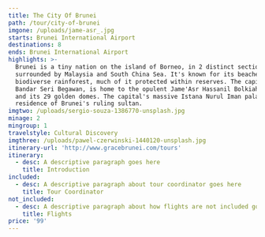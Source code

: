 ```yaml
---
title: The City Of Brunei
path: /tour/city-of-brunei
imgone: /uploads/jame-asr_.jpg
starts: Brunei International Airport
destinations: 8
ends: Brunei International Airport
highlights: >-
  Brunei is a tiny nation on the island of Borneo, in 2 distinct sections
  surrounded by Malaysia and South China Sea. It's known for its beaches and
  biodiverse rainforest, much of it protected within reserves. The capital,
  Bandar Seri Begawan, is home to the opulent Jame'Asr Hassanil Bolkiah mosque
  and its 29 golden domes. The capital's massive Istana Nurul Iman palace is the
  residence of Brunei's ruling sultan.
imgtwo: /uploads/sergio-souza-1386770-unsplash.jpg
minage: 2
mingroup: 1
travelstyle: Cultural Discovery
imgthree: /uploads/pawel-czerwinski-1440120-unsplash.jpg
itinerary-url: 'http://www.gracebrunei.com/tours'
itinerary:
  - desc: A descriptive paragraph goes here
    title: Introduction
included:
  - desc: A descriptive paragraph about tour coordinator goes here
    title: Tour Coordinator
not_included:
  - desc: A descriptive paragraph about how flights are not included goes here
    title: Flights
price: '99'
---
```



